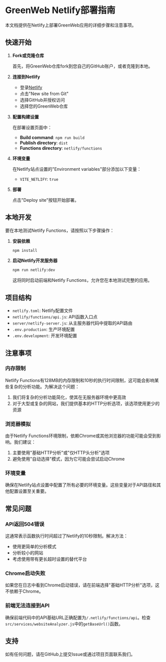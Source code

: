 # GreenWeb Netlify部署指南

本文档提供在Netlify上部署GreenWeb应用的详细步骤和注意事项。

## 快速开始

1. **Fork或克隆仓库**

   首先，将GreenWeb仓库fork到您自己的GitHub账户，或者克隆到本地。

2. **连接到Netlify**

   - 登录[Netlify](https://app.netlify.com/)
   - 点击"New site from Git"
   - 选择GitHub并授权访问
   - 选择您的GreenWeb仓库
   
3. **配置构建设置**

   在部署设置页面中：
   
   - **Build command**: `npm run build`
   - **Publish directory**: `dist`
   - **Functions directory**: `netlify/functions`
   
4. **环境变量**

   在Netlify站点设置的"Environment variables"部分添加以下变量：
   
   - `VITE_NETLIFY`: `true`
   
5. **部署**

   点击"Deploy site"按钮开始部署。

## 本地开发

要在本地测试Netlify Functions，请按照以下步骤操作：

1. **安装依赖**

   ```bash
   npm install
   ```

2. **启动Netlify开发服务器**

   ```bash
   npm run netlify:dev
   ```

   这将同时启动前端和Netlify Functions，允许您在本地测试完整的应用。

## 项目结构

- `netlify.toml`: Netlify配置文件
- `netlify/functions/api.js`: API函数入口点
- `server/netlify-server.js`: 从主服务器代码中提取的API路由
- `.env.production`: 生产环境配置
- `.env.development`: 开发环境配置

## 注意事项

### 内存限制

Netlify Functions有128MB的内存限制和10秒的执行时间限制，这可能会影响某些复杂的分析功能。为解决这个问题：

1. 我们将复杂的分析功能简化，使其在无服务器环境中更高效
2. 对于大型或复杂的网站，我们提供基本的HTTP分析选项，该选项使用更少的资源

### 浏览器模拟

由于Netlify Functions环境限制，依赖Chrome或其他浏览器的功能可能会受到影响。我们建议：

1. 主要使用"基础HTTP分析"或"仅HTTP头分析"选项
2. 避免使用"自动选择"模式，因为它可能会尝试启动Chrome

### 环境变量

确保在Netlify站点设置中配置了所有必要的环境变量。这些变量对于API路径和其他配置设置至关重要。

## 常见问题

### API返回504错误
   
这通常表示函数执行时间超过了Netlify的10秒限制。解决方法：
- 使用更简单的分析模式
- 分析较小的网站
- 考虑使用带有更长超时设置的替代平台

### Chrome启动失败

如果您在日志中看到Chrome启动错误，请在前端选择"基础HTTP分析"选项，这不依赖于Chrome。

### 前端无法连接到API

确保前端代码中的API基础URL正确配置为`/.netlify/functions/api`。检查`src/services/websiteAnalyzer.js`中的`getBaseUrl()`函数。

## 支持

如有任何问题，请在GitHub上提交Issue或通过项目页面联系我们。 